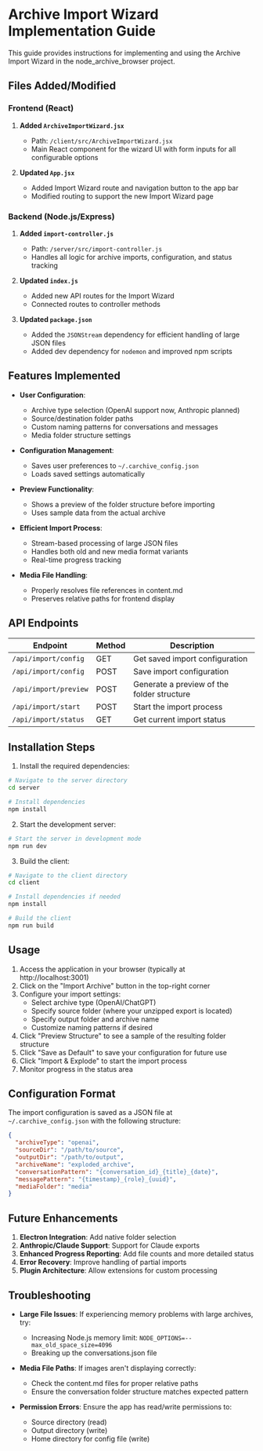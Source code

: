 # Archive Import Wizard Implementation Guide

This guide provides instructions for implementing and using the Archive Import Wizard in the node_archive_browser project.

## Files Added/Modified

### Frontend (React)

1. **Added `ArchiveImportWizard.jsx`**
   - Path: `/client/src/ArchiveImportWizard.jsx`
   - Main React component for the wizard UI with form inputs for all configurable options

2. **Updated `App.jsx`**
   - Added Import Wizard route and navigation button to the app bar
   - Modified routing to support the new Import Wizard page

### Backend (Node.js/Express)

1. **Added `import-controller.js`**
   - Path: `/server/src/import-controller.js`
   - Handles all logic for archive imports, configuration, and status tracking

2. **Updated `index.js`**
   - Added new API routes for the Import Wizard
   - Connected routes to controller methods

3. **Updated `package.json`**
   - Added the `JSONStream` dependency for efficient handling of large JSON files
   - Added dev dependency for `nodemon` and improved npm scripts

## Features Implemented

- **User Configuration**:
  - Archive type selection (OpenAI support now, Anthropic planned)
  - Source/destination folder paths
  - Custom naming patterns for conversations and messages
  - Media folder structure settings

- **Configuration Management**:
  - Saves user preferences to `~/.carchive_config.json`
  - Loads saved settings automatically

- **Preview Functionality**:
  - Shows a preview of the folder structure before importing
  - Uses sample data from the actual archive

- **Efficient Import Process**:
  - Stream-based processing of large JSON files
  - Handles both old and new media format variants
  - Real-time progress tracking

- **Media File Handling**:
  - Properly resolves file references in content.md
  - Preserves relative paths for frontend display

## API Endpoints

| Endpoint | Method | Description |
|----------|--------|-------------|
| `/api/import/config` | GET | Get saved import configuration |
| `/api/import/config` | POST | Save import configuration |
| `/api/import/preview` | POST | Generate a preview of the folder structure |
| `/api/import/start` | POST | Start the import process |
| `/api/import/status` | GET | Get current import status |

## Installation Steps

1. Install the required dependencies:

```bash
# Navigate to the server directory
cd server

# Install dependencies
npm install
```

2. Start the development server:

```bash
# Start the server in development mode
npm run dev
```

3. Build the client:

```bash
# Navigate to the client directory
cd client

# Install dependencies if needed
npm install

# Build the client
npm run build
```

## Usage

1. Access the application in your browser (typically at http://localhost:3001)
2. Click on the "Import Archive" button in the top-right corner
3. Configure your import settings:
   - Select archive type (OpenAI/ChatGPT)
   - Specify source folder (where your unzipped export is located)
   - Specify output folder and archive name
   - Customize naming patterns if desired
4. Click "Preview Structure" to see a sample of the resulting folder structure
5. Click "Save as Default" to save your configuration for future use
6. Click "Import & Explode" to start the import process
7. Monitor progress in the status area

## Configuration Format

The import configuration is saved as a JSON file at `~/.carchive_config.json` with the following structure:

```json
{
  "archiveType": "openai",
  "sourceDir": "/path/to/source",
  "outputDir": "/path/to/output",
  "archiveName": "exploded_archive",
  "conversationPattern": "{conversation_id}_{title}_{date}",
  "messagePattern": "{timestamp}_{role}_{uuid}",
  "mediaFolder": "media"
}
```

## Future Enhancements

1. **Electron Integration**: Add native folder selection
2. **Anthropic/Claude Support**: Support for Claude exports
3. **Enhanced Progress Reporting**: Add file counts and more detailed status
4. **Error Recovery**: Improve handling of partial imports
5. **Plugin Architecture**: Allow extensions for custom processing

## Troubleshooting

- **Large File Issues**: If experiencing memory problems with large archives, try:
  - Increasing Node.js memory limit: `NODE_OPTIONS=--max_old_space_size=4096`
  - Breaking up the conversations.json file
  
- **Media File Paths**: If images aren't displaying correctly:
  - Check the content.md files for proper relative paths
  - Ensure the conversation folder structure matches expected pattern
  
- **Permission Errors**: Ensure the app has read/write permissions to:
  - Source directory (read)
  - Output directory (write)
  - Home directory for config file (write)